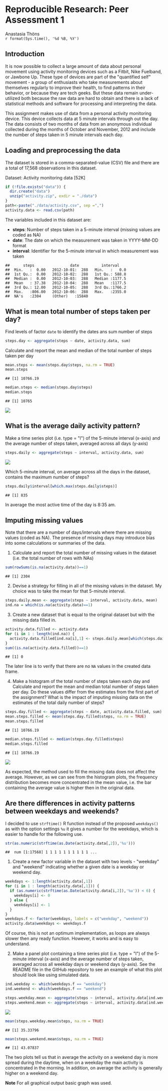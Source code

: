 # Reproducible Research: Peer Assessment 1
Anastasia Thöns  
`r format(Sys.time(), '%d %B, %Y')`  

## Introduction

It is now possible to collect a large amount of data about personal movement using activity monitoring devices such as a Fitbit, Nike Fuelband, or Jawbone Up. These type of devices are part of the "quantified self" movement - a group of enthusiasts who take measurements about themselves regularly to improve their health, to find patterns in their behavior, or because they are tech geeks. But these data remain under-utilized both because the raw data are hard to obtain and there is a lack of statistical methods and software for processing and interpreting the data.

This assignment makes use of data from a personal activity monitoring device. This device collects data at 5 minute intervals through out the day. The data consists of two months of data from an anonymous individual collected during the months of October and November, 2012 and include the number of steps taken in 5 minute intervals each day.

## Loading and preprocessing the data

 The dataset is stored in a comma-separated-value (CSV) file and there are a total of 17,568 observations in this dataset.
 
 Dataset: Activity monitoring data [52K]


```r
if (!file.exists("data")) {
  dir.create("data")
  unzip("activity.zip", exdir = "./data")
}
path<-paste("./data/activity.csv", sep =",")
activity.data <- read.csv(path)
```

The variables included in this dataset are:

* **steps**: Number of steps taken in a 5-minute interval (missing values are coded as NA)
* **date**: The date on which the measurement was taken in YYYY-MM-DD format
* **interval**: Identifier for the 5-minute interval in which measurement was taken


```
##      steps                date          interval     
##  Min.   :  0.00   2012-10-01:  288   Min.   :   0.0  
##  1st Qu.:  0.00   2012-10-02:  288   1st Qu.: 588.8  
##  Median :  0.00   2012-10-03:  288   Median :1177.5  
##  Mean   : 37.38   2012-10-04:  288   Mean   :1177.5  
##  3rd Qu.: 12.00   2012-10-05:  288   3rd Qu.:1766.2  
##  Max.   :806.00   2012-10-06:  288   Max.   :2355.0  
##  NA's   :2304     (Other)   :15840
```

## What is mean total number of steps taken per day?

Find levels of factor `date` to identify the dates ans sum number of steps

```r
steps.day <- aggregate(steps ~ date, activity.data, sum)
```

Calculate and report the mean and median of the total number of steps taken per day

```r
mean.steps <- mean(steps.day$steps, na.rm = TRUE)
mean.steps
```

```
## [1] 10766.19
```

```r
median.steps <- median(steps.day$steps)
median.steps
```

```
## [1] 10765
```

![](project1ActivityData_files/figure-html/unnamed-chunk-5-1.png)<!-- -->

## What is the average daily activity pattern?

Make a time series plot (i.e. type = "l") of the 5-minute interval (x-axis) and the average number of steps taken, averaged across all days (y-axis)

```r
steps.daily <- aggregate(steps ~ interval, activity.data, sum)
```
![](project1ActivityData_files/figure-html/unnamed-chunk-7-1.png)<!-- -->

Which 5-minute interval, on average across all the days in the dataset, contains the maximum number of steps?

```r
steps.daily$interval[which.max(steps.daily$steps)]
```

```
## [1] 835
```
In average the most active time of the day is 8:35 am.

## Imputing missing values

Note that there are a number of days/intervals where there are missing values (coded as NA). The presence of missing days may introduce bias into some calculations or summaries of the data.

 1. Calculate and report the total number of missing values in the dataset (i.e. the total number of rows with NAs)

```r
sum(rowSums(is.na(activity.data))==1)
```

```
## [1] 2304
```

 2. Devise a strategy for filling in all of the missing values in the dataset. My choice was to take the mean for that 5-minute interval.

```r
steps.daily.mean <- aggregate(steps ~ interval, activity.data, mean)
ind.na = which(is.na(activity.data)==1)
```

 3. Create a new dataset that is equal to the original dataset but with the missing data filled in.


```r
activity.data.filled <- activity.data
for (i in 1 : length(ind.na)) {
  activity.data.filled[ind.na[i],1] <- steps.daily.mean[which(steps.daily.mean[,1]==activity.data.filled[ind.na[i],3]),2]
}
sum((is.na(activity.data.filled))==1)
```

```
## [1] 0
```
The later line is to verify that there are no `NA` values in the created data frame.

 4. Make a histogram of the total number of steps taken each day and Calculate and report the mean and median total number of steps taken per day. Do these values differ from the estimates from the first part of the assignment? What is the impact of imputing missing data on the estimates of the total daily number of steps?

```r
steps.day.filled <- aggregate(steps ~ date, activity.data.filled, sum)
mean.steps.filled <- mean(steps.day.filled$steps, na.rm = TRUE)
mean.steps.filled
```

```
## [1] 10766.19
```

```r
median.steps.filled <- median(steps.day.filled$steps)
median.steps.filled
```

```
## [1] 10766.19
```

![](project1ActivityData_files/figure-html/unnamed-chunk-13-1.png)<!-- -->

As expected, the method used to fill the missing data does not affect the average. However, as we can see from the histogram plots, the frequency distribution becomes more concentrated in the mean value, i.e. the bar containing the average value is higher then in the original data.

## Are there differences in activity patterns between weekdays and weekends?
I decided to use `strftime()` R function instead of the proposed `weekdays()` as with the option settings `%u` it gives a number for the weekdays, which is easier to handle for the following use.


```r
str(as.numeric(strftime(as.Date(activity.data[,2]),'%u')))
```

```
##  num [1:17568] 1 1 1 1 1 1 1 1 1 1 ...
```

 1. Create a new factor variable in the dataset with two levels - "weekday" and "weekend" indicating whether a given date is a weekday or weekend day.

```r
weekdays <- 1:length(activity.data[,1])
for (i in 1 : length(activity.data[,1])) {
  if (as.numeric(strftime(as.Date(activity.data[i,2]),'%u')) < 6) {
    weekdays[i] <- 0 
  } else {
    weekdays[i] <- 1 
  }
}
weekdays.f <- factor(weekdays, labels = c("weekday", "weekend"))
activity.data$weekdays <- weekdays.f
```
Of course, this is not an optimum implementation, as loops are always slower then any ready function. However, it works and is easy to understand.

 2. Make a panel plot containing a time series plot (i.e. type = "l") of the 5-minute interval (x-axis) and the average number of steps taken, averaged across all weekday days or weekend days (y-axis). See the README file in the GitHub repository to see an example of what this plot should look like using simulated data.

```r
ind.weekday <- which(weekdays.f == "weekday")
ind.weekend <- which(weekdays.f == "weekend")

steps.weekday.mean <- aggregate(steps ~ interval, activity.data[ind.weekday,], mean)
steps.weekend.mean <- aggregate(steps ~ interval, activity.data[ind.weekend,], mean)
```
![](project1ActivityData_files/figure-html/unnamed-chunk-17-1.png)<!-- -->

```r
mean(steps.weekday.mean$steps, na.rm = TRUE)
```

```
## [1] 35.33796
```

```r
mean(steps.weekend.mean$steps, na.rm = TRUE)
```

```
## [1] 43.07837
```

The two plots tell us that in average the activity on a weekend day is more spread during the daytime, when on a weekday the main activity is concentrated in the morning. In addition, on average the activity is generally higher on a weekend day.

**Note** For all graphical output basic graph was used.
